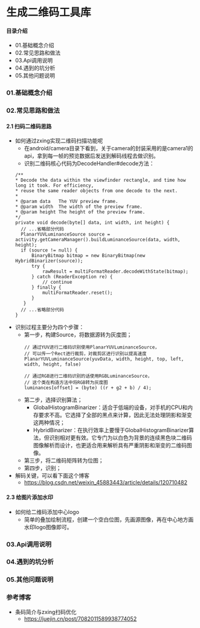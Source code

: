 # 生成二维码工具库
#### 目录介绍
- 01.基础概念介绍
- 02.常见思路和做法
- 03.Api调用说明
- 04.遇到的坑分析
- 05.其他问题说明


### 01.基础概念介绍




### 02.常见思路和做法
#### 2.1 扫码二维码思路
- 如何通过zxing实现二维码扫描功能呢
    - 在android/camera目录下看到，关于camera的封装采用的是camera1的api，拿到每一帧的预览数据后发送到解码线程去做识别。
    - 识别二维码核心代码为DecodeHandler#decode方法：
    ```
    /**
    * Decode the data within the viewfinder rectangle, and time how long it took. For efficiency,
    * reuse the same reader objects from one decode to the next.
    *
    * @param data   The YUV preview frame.
    * @param width  The width of the preview frame.
    * @param height The height of the preview frame.
    */
    private void decode(byte[] data, int width, int height) {
      // ...省略部分代码
      PlanarYUVLuminanceSource source = activity.getCameraManager().buildLuminanceSource(data, width, height);
      if (source != null) {
          BinaryBitmap bitmap = new BinaryBitmap(new HybridBinarizer(source));
          try {
              rawResult = multiFormatReader.decodeWithState(bitmap);
          } catch (ReaderException re) {
              // continue
          } finally {
              multiFormatReader.reset();
          }
       }
      // ...省略部分代码
    }
    ```
- 识别过程主要分为四个步骤：
    - 第一步，构建Source，将数据源转为灰度图；
        ```
        // 通过YUV进行二维码识别使用PlanarYUVLuminanceSource，
        // 可以传一个Rect进行裁剪，对裁剪区进行识别以提高速度
        PlanarYUVLuminanceSource(yuvData, width, height, top, left, width, height, false)
        
        // 通过RGB进行二维码识别的话使用RGBLuminanceSource，
        // 这个类在构造方法中将RGB转为灰度图
        luminances[offset] = (byte) ((r + g2 + b) / 4);
        ```
    - 第二步，选择识别算法；
        - GlobalHistogramBinarizer：适合于低端的设备，对手机的CPU和内存要求不高。它选择了全部的黑点来计算，因此无法处理阴影和渐变这两种情况；
        - HybridBinarizer：在执行效率上要慢于GlobalHistogramBinarizer算法，但识别相对更有效。它专门为以白色为背景的连续黑色块二维码图像解析而设计，也更适合用来解析具有严重阴影和渐变的二维码图像。
    - 第三步，将二维码矩阵转为位图；
    - 第四步，识别；
- 解码关键，可以看下面这个博客
    - https://blog.csdn.net/weixin_45883443/article/details/120710482



#### 2.3 给图片添加水印
- 如何给二维码添加中心logo
    - 简单的叠加绘制流程，创建一个空白位图，先画源图像，再在中心地方画水印logo图像即可。



### 03.Api调用说明



### 04.遇到的坑分析



### 05.其他问题说明


### 参考博客
- 条码简介与zxing扫码优化
  - https://juejin.cn/post/7082011589938774052






